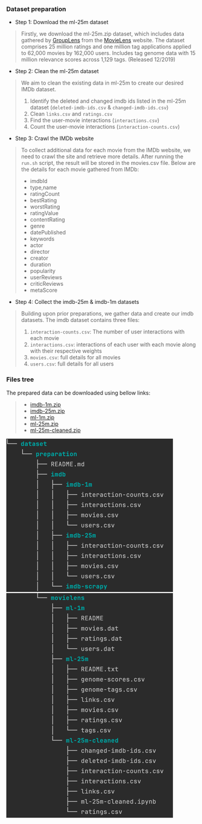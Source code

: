 ### Dataset preparation

- Step 1: Download the ml-25m dataset
> Firstly, we download the ml-25m.zip dataset, which includes data gathered by [GroupLens](https://grouplens.org/datasets/movielens/) from the [MovieLens](https://movielens.org/) website. The dataset comprises 25 million ratings and one million tag applications applied to 62,000 movies by 162,000 users. Includes tag genome data with 15 million relevance scores across 1,129 tags. (Released 12/2019)

- Step 2: Clean the ml-25m dataset
> We aim to clean the existing data in ml-25m to create our desired IMDb dataset.
> 1. Identify the deleted and changed imdb ids listed in the ml-25m dataset (`deleted-imdb-ids.csv` & `changed-imdb-ids.csv`)
> 2. Clean `links.csv` and `ratings.csv`
> 3. Find the user-movie interactions (`interactions.csv`)
> 4. Count the user-movie interactions (`interaction-counts.csv`)

- Step 3: Crawl the IMDb website
> To collect additional data for each movie from the IMDb website, we need to crawl the site and retrieve more details. 
> After running the `run.sh` script, the result will be stored in the movies.csv file.
> Below are the details for each movie gathered from IMDb:
> - imdbId 
> - type,name
> - ratingCount
> - bestRating
> - worstRating
> - ratingValue
> - contentRating
> - genre
> - datePublished
> - keywords
> - actor
> - director
> - creator
> - duration
> - popularity
> - userReviews
> - criticReviews
> - metaScore

- Step 4: Collect the imdb-25m & imdb-1m datasets
> Building upon prior preparations, we gather data and create our imdb datasets.
> The imdb dataset contains three files:
> 1. `interaction-counts.csv`: The number of user interactions with each movie
> 2. `interactions.csv`: interactions of each user with each movie along with their respective weights
> 3. `movies.csv`: full details for all movies
> 4. `users.csv`: full details for all users

### Files tree
The prepared data can be downloaded using bellow links:

> - [imdb-1m.zip](https://drive.google.com/file/d/16s_ICcb2RAHD_tXtlsIQyrlh8WGNnrHt/view?usp=drive_link)
> - [imdb-25m.zip](https://drive.google.com/file/d/1nasqcDolc9O_4MfXQN-aB3EJqHGM75Nm/view?usp=drive_link)
> - [ml-1m.zip](https://files.grouplens.org/datasets/movielens/ml-1m.zip)
> - [ml-25m.zip](https://files.grouplens.org/datasets/movielens/ml-25m.zip)
> - [ml-25m-cleaned.zip](https://drive.google.com/file/d/1jMgdgwsGW5jAcLRWb5y2zDthmPWdIFzh/view?usp=drive_link)

![tree-imdb](images/tree-imdb.png)<br/>
![tree-ml](images/tree-ml.png)